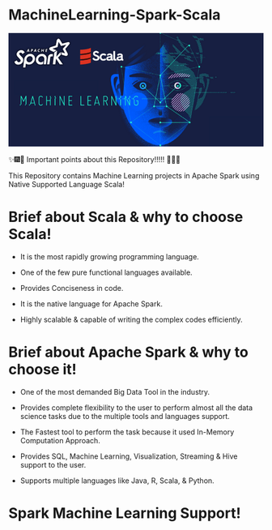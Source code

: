 # MachineLearning-Spark-Scala
![SparkScalaML](Images/ScalaSparkML.png)

:sparkles::fireworks::tada: Important points about this Repository!!!!! :tada::fireworks::sparkles:

This Repository contains Machine Learning projects in Apache Spark using Native Supported Language Scala!

# Brief about Scala & why to choose Scala!
* It is the most rapidly growing programming language.

* One of the few pure functional languages available.

* Provides Conciseness in code.

* It is the native language for Apache Spark.

* Highly scalable & capable of writing the complex codes efficiently.

# Brief about Apache Spark & why to choose it!
* One of the most demanded Big Data Tool in the industry.

* Provides complete flexibility to the user to perform almost all the data science tasks due to the multiple tools and languages support.

* The Fastest tool to perform the task because it used In-Memory Computation Approach.

* Provides SQL, Machine Learning, Visualization, Streaming & Hive support to the user.

* Supports multiple languages like Java, R, Scala, & Python.

# Spark Machine Learning Support!
 
